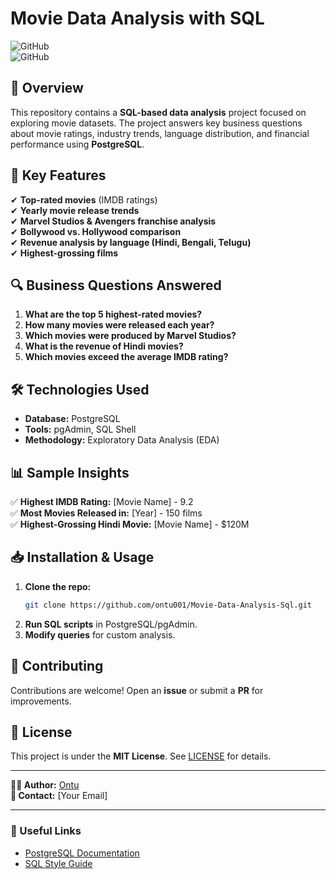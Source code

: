 # **Movie Data Analysis with SQL**  

![GitHub](https://img.shields.io/badge/SQL-PostgreSQL-blue)  
![GitHub](https://img.shields.io/badge/Data-Analysis-brightgreen)  

## **📌 Overview**  
This repository contains a **SQL-based data analysis** project focused on exploring movie datasets. The project answers key business questions about movie ratings, industry trends, language distribution, and financial performance using **PostgreSQL**.  

## **🚀 Key Features**  
✔ **Top-rated movies** (IMDB ratings)  
✔ **Yearly movie release trends**  
✔ **Marvel Studios & Avengers franchise analysis**  
✔ **Bollywood vs. Hollywood comparison**  
✔ **Revenue analysis by language (Hindi, Bengali, Telugu)**  
✔ **Highest-grossing films**  

## **🔍 Business Questions Answered**  
1. **What are the top 5 highest-rated movies?**  
2. **How many movies were released each year?**  
3. **Which movies were produced by Marvel Studios?**  
4. **What is the revenue of Hindi movies?**  
5. **Which movies exceed the average IMDB rating?**  

## **🛠️ Technologies Used**  
- **Database:** PostgreSQL  
- **Tools:** pgAdmin, SQL Shell  
- **Methodology:** Exploratory Data Analysis (EDA)  

## **📊 Sample Insights**  
✅ **Highest IMDB Rating:** [Movie Name] - 9.2  
✅ **Most Movies Released in:** [Year] - 150 films  
✅ **Highest-Grossing Hindi Movie:** [Movie Name] - $120M  

## **📥 Installation & Usage**  
1. **Clone the repo:**  
   ```bash
   git clone https://github.com/ontu001/Movie-Data-Analysis-Sql.git
   ```
2. **Run SQL scripts** in PostgreSQL/pgAdmin.  
3. **Modify queries** for custom analysis.  

## **🤝 Contributing**  
Contributions are welcome! Open an **issue** or submit a **PR** for improvements.  

## **📜 License**  
This project is under the **MIT License**. See [LICENSE](LICENSE) for details.  

---
**👨‍💻 Author:** [Ontu](https://github.com/ontu001)  
**📧 Contact:** [Your Email]  

---

### **🔗 Useful Links**  
- [PostgreSQL Documentation](https://www.postgresql.org/docs/)  
- [SQL Style Guide](https://www.sqlstyle.guide)  
